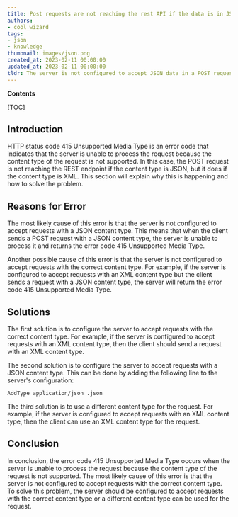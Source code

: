 ```yaml
---
title: Post requests are not reaching the rest API if the data is in JSON format, but they do reach the API if the data is in xml format
authors:
- cool_wizard
tags:
- json
- knowledge
thumbnail: images/json.png
created_at: 2023-02-11 00:00:00
updated_at: 2023-02-11 00:00:00
tldr: The server is not configured to accept JSON data in a POST request.
---
```


**Contents**

[TOC]

## Introduction

HTTP status code 415 Unsupported Media Type is an error code that indicates that the server is unable to process the request because the content type of the request is not supported. In this case, the POST request is not reaching the REST endpoint if the content type is JSON, but it does if the content type is XML. This section will explain why this is happening and how to solve the problem.

## Reasons for Error

The most likely cause of this error is that the server is not configured to accept requests with a JSON content type. This means that when the client sends a POST request with a JSON content type, the server is unable to process it and returns the error code 415 Unsupported Media Type.

Another possible cause of this error is that the server is not configured to accept requests with the correct content type. For example, if the server is configured to accept requests with an XML content type but the client sends a request with a JSON content type, the server will return the error code 415 Unsupported Media Type.

## Solutions

The first solution is to configure the server to accept requests with the correct content type. For example, if the server is configured to accept requests with an XML content type, then the client should send a request with an XML content type.

The second solution is to configure the server to accept requests with a JSON content type. This can be done by adding the following line to the server's configuration:

`AddType application/json .json`

The third solution is to use a different content type for the request. For example, if the server is configured to accept requests with an XML content type, then the client can use an XML content type for the request.

## Conclusion

In conclusion, the error code 415 Unsupported Media Type occurs when the server is unable to process the request because the content type of the request is not supported. The most likely cause of this error is that the server is not configured to accept requests with the correct content type. To solve this problem, the server should be configured to accept requests with the correct content type or a different content type can be used for the request.

